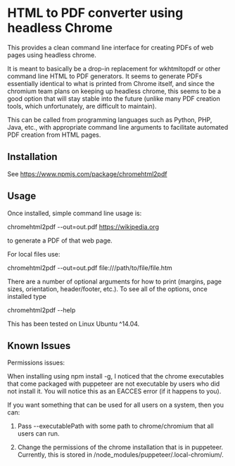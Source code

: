 # HTML to PDF converter using headless Chrome

This provides a clean command line interface for creating PDFs of web pages using headless chrome.

It is meant to basically be a drop-in replacement for wkhtmltopdf or other command line HTML to PDF generators. It seems to generate PDFs essentially identical to what is printed from Chrome itself, and since the chromium team plans on keeping up headless chrome, this seems to be a good option that will stay stable into the future (unlike many PDF creation tools, which unfortunately, are difficult to maintain).

This can be called from programming languages such as Python, PHP, Java, etc., with appropriate command line arguments to facilitate automated PDF creation from HTML pages.

## Installation

See https://www.npmjs.com/package/chromehtml2pdf

## Usage

Once installed, simple command line usage is:

chromehtml2pdf --out=out.pdf https://wikipedia.org

to generate a PDF of that web page.

For local files use:

chromehtml2pdf --out=out.pdf file:///path/to/file/file.htm

There are a number of optional arguments for how to print (margins, page sizes, orientation, header/footer, etc.). To see all of the options, once installed type

chromehtml2pdf --help

This has been tested on Linux Ubuntu ^14.04.

## Known Issues

Permissions issues:

When installing using npm install -g, I noticed that the chrome executables that come packaged with puppeteer are not executable by users who did not install it. You will notice this as an EACCES error (if it happens to you).

If you want something that can be used for all users on a system, then you can:

1. Pass --executablePath with some path to chrome/chromium that all users can run.

2. Change the permissions of the chrome installation that is in puppeteer. Currently, this is stored in <installation dir>/node_modules/puppeteer/.local-chromium/.
